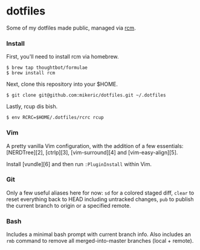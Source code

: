 # dotfiles

Some of my dotfiles made public, managed via [rcm][1].

### Install

First, you'll need to install rcm via homebrew.

```
$ brew tap thoughtbot/formulae
$ brew install rcm
```

Next, clone this repository into your $HOME.

```
$ git clone git@github.com:mikeric/dotfiles.git ~/.dotfiles
```

Lastly, rcup dis bish.

```
$ env RCRC=$HOME/.dotfiles/rcrc rcup
```

### Vim

A pretty vanilla Vim configuration, with the addition of a few essentials: [NERDTree][2], [ctrlp][3], [vim-surround][4] and [vim-easy-align][5].

Install [vundle][6] and then run `:PluginInstall` within Vim.

### Git

Only a few useful aliases here for now: `sd` for a colored staged diff, `clear` to reset everything back to HEAD including untracked changes, `pub` to publish the current branch to origin or a specified remote.

### Bash

Includes a minimal bash prompt with current branch info. Also includes an `rmb` command to remove all merged-into-master branches (local + remote).

[1]: http://robots.thoughtbot.com/rcm-for-rc-files-in-dotfiles-repos
